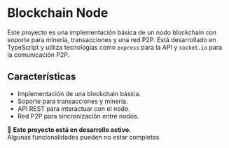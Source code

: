 # Blockchain Node

Este proyecto es una implementación básica de un nodo blockchain con soporte para minería, transacciones y una red P2P. Está desarrollado en TypeScript y utiliza tecnologías como `express` para la API y `socket.io` para la comunicación P2P.

## Características

- Implementación de una blockchain básica.
- Soporte para transacciones y minería.
- API REST para interactuar con el nodo.
- Red P2P para sincronización entre nodos.

🚧 **Este proyecto está en desarrollo activo.**  
Algunas funcionalidades pueden no estar completas
